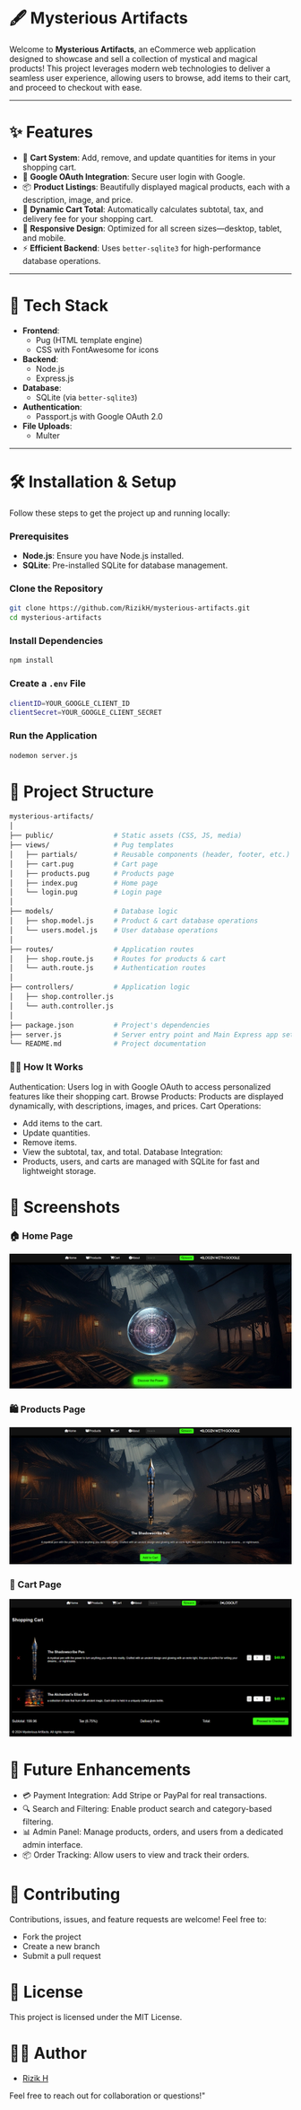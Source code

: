 # 🖋️ Mysterious Artifacts

Welcome to **Mysterious Artifacts**, an eCommerce web application designed to showcase and sell a collection of mystical and magical products! This project leverages modern web technologies to deliver a seamless user experience, allowing users to browse, add items to their cart, and proceed to checkout with ease.

---

# ✨ Features

- 🛒 **Cart System**: Add, remove, and update quantities for items in your shopping cart.
- 🔑 **Google OAuth Integration**: Secure user login with Google.
- 📦 **Product Listings**: Beautifully displayed magical products, each with a description, image, and price.
- 🧮 **Dynamic Cart Total**: Automatically calculates subtotal, tax, and delivery fee for your shopping cart.
- 📱 **Responsive Design**: Optimized for all screen sizes—desktop, tablet, and mobile.
- ⚡ **Efficient Backend**: Uses `better-sqlite3` for high-performance database operations.

---

# 🚀 Tech Stack

- **Frontend**: 
  - Pug (HTML template engine)
  - CSS with FontAwesome for icons
- **Backend**: 
  - Node.js
  - Express.js
- **Database**: 
  - SQLite (via `better-sqlite3`)
- **Authentication**:
  - Passport.js with Google OAuth 2.0
- **File Uploads**: 
  - Multer

---

# 🛠️ Installation & Setup

Follow these steps to get the project up and running locally:

### Prerequisites
- **Node.js**: Ensure you have Node.js installed.
- **SQLite**: Pre-installed SQLite for database management.

### Clone the Repository
```bash
git clone https://github.com/RizikH/mysterious-artifacts.git
cd mysterious-artifacts
```
### Install Dependencies
```bash
npm install
```
### Create a ```.env``` File
```bash
clientID=YOUR_GOOGLE_CLIENT_ID
clientSecret=YOUR_GOOGLE_CLIENT_SECRET
```
### Run the Application
```bash
nodemon server.js
```
# 📂 Project Structure
```bash
mysterious-artifacts/
│
├── public/               # Static assets (CSS, JS, media)
├── views/                # Pug templates
│   ├── partials/         # Reusable components (header, footer, etc.)
│   ├── cart.pug          # Cart page
│   ├── products.pug      # Products page
│   ├── index.pug         # Home page
│   └── login.pug         # Login page
│
├── models/               # Database logic
│   ├── shop.model.js     # Product & cart database operations
│   └── users.model.js    # User database operations
│
├── routes/               # Application routes
│   ├── shop.route.js     # Routes for products & cart
│   └── auth.route.js     # Authentication routes
│
├── controllers/          # Application logic
│   ├── shop.controller.js
│   └── auth.controller.js
│
├── package.json          # Project's dependencies
├── server.js             # Server entry point and Main Express app setup
└── README.md             # Project documentation
```
### 🧙‍♂️ How It Works
Authentication: Users log in with Google OAuth to access personalized features like their shopping cart.
Browse Products: Products are displayed dynamically, with descriptions, images, and prices.
Cart Operations:
- Add items to the cart.
- Update quantities.
- Remove items.
- View the subtotal, tax, and total.
Database Integration:
- Products, users, and carts are managed with SQLite for fast and lightweight storage.

# 🎨 Screenshots

### 🏠 Home Page
![Home Page](/public/resources/media/project-screenshots/home-page.png)

### 🛍️ Products Page
![Products Page](/public/resources/media/project-screenshots/products-page.png)

### 🛒 Cart Page
![Cart Page](/public/resources/media/project-screenshots/cart-page.png)

# 📝 Future Enhancements
- 💳 Payment Integration: Add Stripe or PayPal for real transactions.
- 🔍 Search and Filtering: Enable product search and category-based filtering.
- 📊 Admin Panel: Manage products, orders, and users from a dedicated admin interface.
- 📦 Order Tracking: Allow users to view and track their orders.

# 🤝 Contributing
Contributions, issues, and feature requests are welcome! Feel free to:
- Fork the project
- Create a new branch
- Submit a pull request

# 📜 License
This project is licensed under the MIT License.

# 👨‍💻 Author
- [Rizik H](https://github.com/RizikH)

Feel free to reach out for collaboration or questions!"
